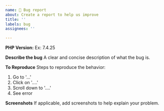 ```yaml
---
name: 🐛 Bug report
about: Create a report to help us improve
title: ''
labels: bug
assignees: ''

---
```


**PHP Version:**
Ex: 7.4.25

**Describe the bug**
A clear and concise description of what the bug is.

**To Reproduce**
Steps to reproduce the behavior:
1. Go to '...'
2. Click on '....'
3. Scroll down to '....'
4. See error

**Screenshots**
If applicable, add screenshots to help explain your problem.


